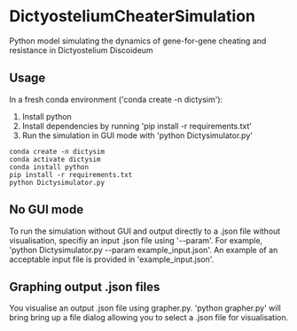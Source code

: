 # DictyosteliumCheaterSimulation
Python model simulating the dynamics of gene-for-gene cheating and resistance in Dictyostelium Discoideum


## Usage

In a fresh conda environment ('conda create -n dictysim'): 

1. Install python
2. Install dependencies by running 'pip install -r requirements.txt'
3. Run the simulation in GUI mode with 'python Dictysimulator.py'

```
conda create -n dictysim
conda activate dictysim
conda install python
pip install -r requirements.txt
python Dictysimulator.py
```

## No GUI mode
To run the simulation without GUI and output directly to a .json file without visualisation, specifiy an input .json file using '--param'. For example, 'python Dictysimulator.py --param example_input.json'. An example of an acceptable input file is provided in 'example_input.json'.

## Graphing output .json files
You visualise an output .json file using grapher.py. 'python grapher.py' will bring bring up a file dialog allowing you to select a .json file for visualisation.

